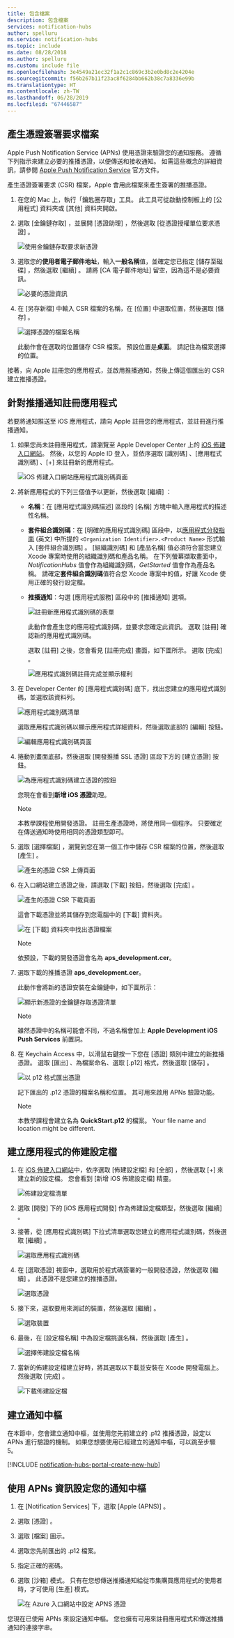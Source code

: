 ```yaml
---
title: 包含檔案
description: 包含檔案
services: notification-hubs
author: spelluru
ms.service: notification-hubs
ms.topic: include
ms.date: 08/28/2018
ms.author: spelluru
ms.custom: include file
ms.openlocfilehash: 3e4549a21ec32f1a2c1c869c3b2e0bd8c2e4204e
ms.sourcegitcommit: f56b267b11f23ac8f6284bb662b38c7a8336e99b
ms.translationtype: HT
ms.contentlocale: zh-TW
ms.lasthandoff: 06/28/2019
ms.locfileid: "67446587"
---
```

## <a name="generate-the-certificate-signing-request-file"></a>產生憑證簽署要求檔案

Apple Push Notification Service (APNs) 使用憑證來驗證您的通知服務。 遵循下列指示來建立必要的推播憑證，以便傳送和接收通知。 如需這些概念的詳細資訊，請參閱 [Apple Push Notification Service](https://developer.apple.com/library/archive/documentation/NetworkingInternet/Conceptual/RemoteNotificationsPG/APNSOverview.html) 官方文件。

產生憑證簽署要求 (CSR) 檔案，Apple 會用此檔案來產生簽署的推播憑證。

1. 在您的 Mac 上，執行「鑰匙圈存取」工具。 此工具可從啟動控制板上的 [公用程式]  資料夾或 [其他]  資料夾開啟。

1. 選取 [金鑰鏈存取]  ，並展開 [憑證助理]  ，然後選取 [從憑證授權單位要求憑證]  。

    ![使用金鑰鏈存取要求新憑證](./media/notification-hubs-enable-apple-push-notifications/notification-hubs-request-cert-from-ca.png)

1. 選取您的**使用者電子郵件地址**，輸入**一般名稱**值，並確定您已指定 [儲存至磁碟]  ，然後選取 [繼續]  。 請將 [CA 電子郵件地址]  留空，因為這不是必要資訊。

    ![必要的憑證資訊](./media/notification-hubs-enable-apple-push-notifications/notification-hubs-csr-info.png)

1. 在 [另存新檔]  中輸入 CSR 檔案的名稱，在 [位置]  中選取位置，然後選取 [儲存]  。

    ![選擇憑證的檔案名稱](./media/notification-hubs-enable-apple-push-notifications/notification-hubs-save-csr.png)

    此動作會在選取的位置儲存 CSR 檔案。 預設位置是**桌面**。 請記住為檔案選擇的位置。

接著，向 Apple 註冊您的應用程式，並啟用推播通知，然後上傳這個匯出的 CSR 建立推播憑證。

## <a name="register-your-app-for-push-notifications"></a>針對推播通知註冊應用程式

若要將通知推送至 iOS 應用程式，請向 Apple 註冊您的應用程式，並註冊進行推播通知。  

1. 如果您尚未註冊應用程式，請瀏覽至 Apple Developer Center 上的 [iOS 佈建入口網站](https://go.microsoft.com/fwlink/p/?LinkId=272456)。 然後，以您的 Apple ID 登入，並依序選取 [識別碼]  、[應用程式識別碼]  、[+]  來註冊新的應用程式。

    ![iOS 佈建入口網站應用程式識別碼頁面](./media/notification-hubs-enable-apple-push-notifications/notification-hubs-ios-appids.png)

1. 將新應用程式的下列三個值予以更新，然後選取 [繼續]  ：

   * **名稱**：在 [應用程式識別碼描述]  區段的 [名稱]  方塊中輸入應用程式的描述性名稱。

   * **套件組合識別碼**：在 [明確的應用程式識別碼]  區段中，以[應用程式分發指南](https://help.apple.com/xcode/mac/current/#/dev91fe7130a) (英文) 中所提的 `<Organization Identifier>.<Product Name>` 形式輸入 [套件組合識別碼]  。 [組織識別碼]  和 [產品名稱]  值必須符合當您建立 Xcode 專案時使用的組織識別碼和產品名稱。 在下列螢幕擷取畫面中，*NotificationHubs* 值會作為組織識別碼，*GetStarted* 值會作為產品名稱。 請確定**套件組合識別碼**值符合您 Xcode 專案中的值，好讓 Xcode 使用正確的發行設定檔。

   * **推播通知**：勾選 [應用程式服務]  區段中的 [推播通知]  選項。

     ![註冊新應用程式識別碼的表單](./media/notification-hubs-enable-apple-push-notifications/notification-hubs-new-appid-info.png)

     此動作會產生您的應用程式識別碼，並要求您確定此資訊。 選取 [註冊]  確認新的應用程式識別碼。

     選取 [註冊]  之後，您會看見 [註冊完成]  畫面，如下圖所示。 選取 [完成]  。

     ![應用程式識別碼註冊完成並顯示權利](./media/notification-hubs-enable-apple-push-notifications/notification-hubs-appid-registration-complete.png)

1. 在 Developer Center 的 [應用程式識別碼]  底下，找出您建立的應用程式識別碼，並選取該資料列。

    ![應用程式識別碼清單](./media/notification-hubs-enable-apple-push-notifications/notification-hubs-ios-appids2.png)

    選取應用程式識別碼以顯示應用程式詳細資料，然後選取底部的 [編輯]  按鈕。

    ![編輯應用程式識別碼頁面](./media/notification-hubs-enable-apple-push-notifications/notification-hubs-edit-appid.png)

1. 捲動到畫面底部，然後選取 [開發推播 SSL 憑證]  區段下方的 [建立憑證]  按鈕。

    ![為應用程式識別碼建立憑證的按鈕](./media/notification-hubs-enable-apple-push-notifications/notification-hubs-appid-create-cert.png)

    您現在會看到**新增 iOS 憑證**助理。

    > [!NOTE]
    > 本教學課程使用開發憑證。 註冊生產憑證時，將使用同一個程序。 只要確定在傳送通知時使用相同的憑證類型即可。

1. 選取 [選擇檔案]  ，瀏覽到您在第一個工作中儲存 CSR 檔案的位置，然後選取 [產生]  。

    ![產生的憑證 CSR 上傳頁面](./media/notification-hubs-enable-apple-push-notifications/notification-hubs-appid-cert-choose-csr.png)

1. 在入口網站建立憑證之後，請選取 [下載]  按鈕，然後選取 [完成]  。

    ![產生的憑證 CSR 下載頁面](./media/notification-hubs-enable-apple-push-notifications/notification-hubs-appid-download-cert.png)

    這會下載憑證並將其儲存到您電腦中的 [下載]  資料夾。

    ![在 [下載] 資料夾中找出憑證檔案](./media/notification-hubs-enable-apple-push-notifications/notification-hubs-cert-downloaded.png)

    > [!NOTE]
    > 依預設，下載的開發憑證會名為 **aps_development.cer**。

1. 選取下載的推播憑證 **aps_development.cer**。

    此動作會將新的憑證安裝在金鑰鏈中，如下圖所示：

    ![顯示新憑證的金鑰鏈存取憑證清單](./media/notification-hubs-enable-apple-push-notifications/notification-hubs-cert-in-keychain.png)

    > [!NOTE]
    > 雖然憑證中的名稱可能會不同，不過名稱會加上 **Apple Development iOS Push Services** 前置詞。

1. 在 Keychain Access 中，以滑鼠右鍵按一下您在 [憑證]  類別中建立的新推播憑證。 選取 [匯出]  、為檔案命名、選取 [.p12]  格式，然後選取 [儲存]  。

    ![以 p12 格式匯出憑證](./media/notification-hubs-enable-apple-push-notifications/notification-hubs-export-cert-p12.png)

    記下匯出的 .p12 憑證的檔案名稱和位置。 其可用來啟用 APNs 驗證功能。

    > [!NOTE]
    > 本教學課程會建立名為 **QuickStart.p12** 的檔案。 Your file name and location might be different.

## <a name="create-a-provisioning-profile-for-the-app"></a>建立應用程式的佈建設定檔

1. 在 [iOS 佈建入口網站](https://go.microsoft.com/fwlink/p/?LinkId=272456)中，依序選取 [佈建設定檔]  和 [全部]  ，然後選取 [+]  來建立新的設定檔。 您會看到 [新增 iOS 佈建設定檔]  精靈。

    ![佈建設定檔清單](./media/notification-hubs-enable-apple-push-notifications/notification-hubs-new-provisioning-profile.png)

1. 選取 [開發]  下的 [iOS 應用程式開發]  作為佈建設定檔類型，然後選取 [繼續]  。

1. 接著，從 [應用程式識別碼]  下拉式清單選取您建立的應用程式識別碼，然後選取 [繼續]  。

    ![選取應用程式識別碼](./media/notification-hubs-enable-apple-push-notifications/notification-hubs-select-appid-for-provisioning.png)

1. 在 [選取憑證]  視窗中，選取用於程式碼簽署的一般開發憑證，然後選取 [繼續]  。 此憑證不是您建立的推播憑證。

    ![選取憑證](./media/notification-hubs-enable-apple-push-notifications/notification-hubs-provisioning-select-cert.png)

1. 接下來，選取要用來測試的裝置，然後選取 [繼續]  。

    ![選取裝置](./media/notification-hubs-enable-apple-push-notifications/notification-hubs-provisioning-select-devices.png)

1. 最後，在 [設定檔名稱]  中為設定檔挑選名稱，然後選取 [產生]  。

    ![選擇佈建設定檔名稱](./media/notification-hubs-enable-apple-push-notifications/notification-hubs-provisioning-name-profile.png)

1. 當新的佈建設定檔建立好時，將其選取以下載並安裝在 Xcode 開發電腦上。 然後選取 [完成]  。

    ![下載佈建設定檔](./media/notification-hubs-enable-apple-push-notifications/notification-hubs-provisioning-profile-ready.png)

## <a name="create-a-notification-hub"></a>建立通知中樞

在本節中，您會建立通知中樞，並使用您先前建立的 .p12 推播憑證，設定以 APNs 進行驗證的機制。 如果您想要使用已經建立的通知中樞，可以跳至步驟 5。

[!INCLUDE [notification-hubs-portal-create-new-hub](notification-hubs-portal-create-new-hub.md)]

## <a name="configure-your-notification-hub-with-apns-information"></a>使用 APNs 資訊設定您的通知中樞

1. 在 [Notification Services]  下，選取 [Apple (APNS)]  。

1. 選取 [憑證]  。

1. 選取 [檔案] 圖示。

1. 選取您先前匯出的 .p12 檔案。

1. 指定正確的密碼。

1. 選取 [沙箱]  模式。 只有在您想傳送推播通知給從市集購買應用程式的使用者時，才可使用 [生產]  模式。

    ![在 Azure 入口網站中設定 APNS 憑證](./media/notification-hubs-enable-apple-push-notifications/notification-hubs-apple-config-cert.png)

您現在已使用 APNs 來設定通知中樞。 您也擁有可用來註冊應用程式和傳送推播通知的連接字串。
